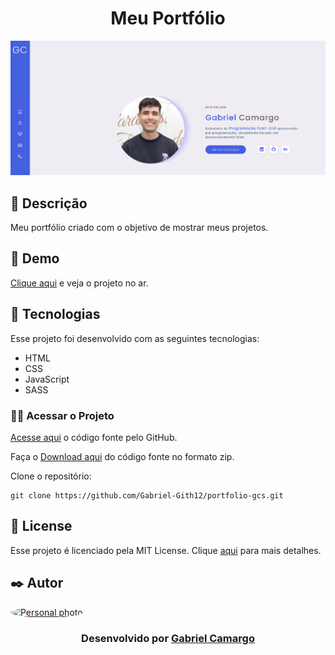 <h1 align="center">Meu Portfólio </h1>

<div align="center">
<img width='600px' src="./assets/projects/portfolio.png" width="35px"/>
</div>

## 📝 Descrição 

Meu portfólio criado com o objetivo de mostrar meus projetos.

## 🚀 Demo

 [Clique aqui](https://gcs-portfolio.vercel.app/) e veja o projeto no ar.

 ## 🧪 Tecnologias

Esse projeto foi desenvolvido com as seguintes tecnologias:

- HTML
- CSS
- JavaScript
- SASS

### ​👷‍♂️​ Acessar o Projeto

<a href="https://github.com/Gabriel-Gith12/portfolio-gcs">Acesse aqui</a> o código fonte pelo GitHub.

Faça o <a href="https://github.com/Gabriel-Gith12/portfolio-gcs/archive/refs/heads/main.zip">Download aqui</a> do código fonte no formato zip.

Clone o repositório:

```
git clone https://github.com/Gabriel-Gith12/portfolio-gcs.git
```

## 📝 License

Esse projeto é licenciado pela MIT License. Clique [aqui](https://pt.wikipedia.org/wiki/Licen%C3%A7a_MIT) para mais detalhes.

## ✒️ Autor

<a href="https://github.com/brseghese"> <img style="border-radius: 50%;" src="https://avatars.githubusercontent.com/u/86987936?v=4" width="100px;" alt="Personal photo"/> </a>

  <h3 align="center"> Desenvolvido por <a href="https://www.linkedin.com/in/gabriel-camargo-4bb527216/">Gabriel Camargo</a></h3>